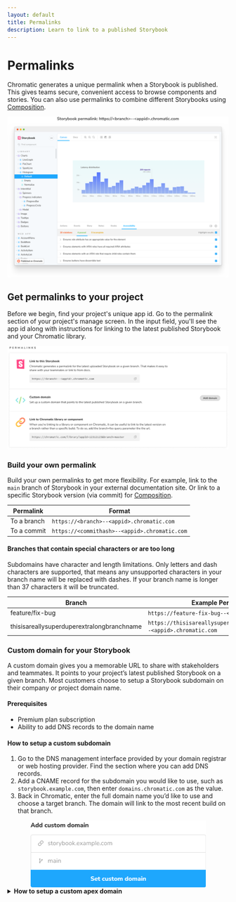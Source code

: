 ```yaml
---
layout: default
title: Permalinks
description: Learn to link to a published Storybook
---
```


# Permalinks

Chromatic generates a unique permalink when a Storybook is published. This gives teams secure, convenient access to browse components and stories. You can also use permalinks to combine different Storybooks using [Composition](composition).

![Published Storybook](img/published-storybook.png)

## Get permalinks to your project

Before we begin, find your project's unique app id. Go to the permalink section of your project's manage screen. In the input field, you'll see the app id along with instructions for linking to the latest published Storybook and your Chromatic library.

![Permalinks on the Manage screen](img/permalinks.png)

### Build your own permalink

Build your own permalinks to get more flexibility. For example, link to the `main` branch of Storybook in your external documentation site. Or link to a specific Storybook version (via commit) for [Composition](composition).

| Permalink   | Format                                        |
| ----------- | --------------------------------------------- |
| To a branch | `https://<branch>--<appid>.chromatic.com`     |
| To a commit | `https://<commithash>--<appid>.chromatic.com` |

#### Branches that contain special characters or are too long

Subdomains have character and length limitations. Only letters and dash characters are supported, that means any unsupported characters in your branch name will be replaced with dashes. If your branch name is longer than 37 characters it will be truncated.

| Branch   | Example Permalink|
| ----------- | --------------------------------------------- |
| feature/fix-bug | `https://feature-fix-bug--<appid>.chromatic.com`     |
| thisisareallysuperduperextralongbranchname | `https://thisisareallysuperduperextralongbranc--<appid>.chromatic.com` |

### Custom domain for your Storybook

A custom domain gives you a memorable URL to share with stakeholders and teammates. It points to your project’s latest published Storybook on a given branch. Most customers choose to setup a Storybook subdomain on their company or project domain name.

#### Prerequisites

- Premium plan subscription
- Ability to add DNS records to the domain name


#### How to setup a custom subdomain

1. Go to the DNS management interface provided by your domain registrar or web hosting provider. Find the section where you can add DNS records.
2. Add a CNAME record for the subdomain you would like to use, such as `storybook.example.com`, then enter `domains.chromatic.com` as the value.
3. Back in Chromatic, enter the full domain name you’d like to use and choose a target branch. The domain will link to the most recent build on that branch.

<img src="img/permalinks-custom-domain-form.png" alt="permalinks custom domain" style="width: 400px; display:block; margin: 0 auto;">

<details>
<summary><b>How to setup a custom apex domain</b></summary>

1. Go to the DNS management interface provided by your domain registrar or web hosting provider. Find the section where you can add DNS records.
2. Add an **A** record for the root you would like to use, such as `example.com`, then enter `34.120.230.5` as the value.
3. Add a **TXT** record for the root domain and set `apex=domains.chromatic.com` as its value.
4. Back in Chromatic, enter the full domain name you’d like to use and choose a target branch. The domain will link to the most recent build on that branch.

<img src="img/permalinks-custom-domain-form.png" alt="permalinks custom domain" style="width: 400px; display:block; margin: 0 auto;">

</details>
